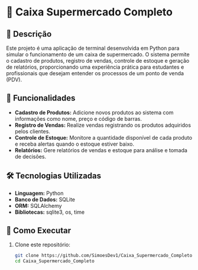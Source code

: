 # 🛒 Caixa Supermercado Completo

## 📌 Descrição

Este projeto é uma aplicação de terminal desenvolvida em Python para simular o funcionamento de um caixa de supermercado. O sistema permite o cadastro de produtos, registro de vendas, controle de estoque e geração de relatórios, proporcionando uma experiência prática para estudantes e profissionais que desejam entender os processos de um ponto de venda (PDV).

## 🧰 Funcionalidades

- **Cadastro de Produtos:** Adicione novos produtos ao sistema com informações como nome, preço e código de barras.
- **Registro de Vendas:** Realize vendas registrando os produtos adquiridos pelos clientes.
- **Controle de Estoque:** Monitore a quantidade disponível de cada produto e receba alertas quando o estoque estiver baixo.
- **Relatórios:** Gere relatórios de vendas e estoque para análise e tomada de decisões.

## 🛠 Tecnologias Utilizadas

- **Linguagem:** Python
- **Banco de Dados:** SQLite
- **ORM:** SQLAlchemy
- **Bibliotecas:** sqlite3, os, time

## 🚀 Como Executar

1. Clone este repositório:

   ```bash
   git clone https://github.com/SimoesDev1/Caixa_Supermercado_Completo.git
   cd Caixa_Supermercado_Completo
